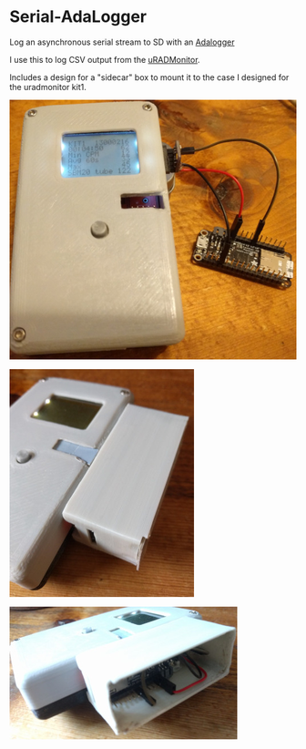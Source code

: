 # Serial-AdaLogger

Log an asynchronous serial stream to SD with an 
[Adalogger](https://learn.adafruit.com/adafruit-feather-m0-adalogger/)

I use this to log CSV output from the 
[uRADMonitor](https://github.com/ec1oud/uradmonitor_kit1).

Includes a design for a "sidecar" box to mount it to the case I designed
for the uradmonitor kit1.

![image](uradmonitor.jpg)

![sidecar box mounted to uradmonitor](uradmonitor-sidecar.jpg)

![adalogger in its sidecar box](sidecar-adalogger.jpg)

